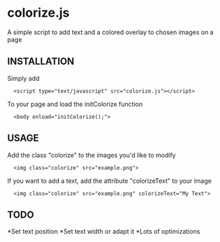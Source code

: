 colorize.js
===========

A simple script to add text and a colored overlay to chosen images on a page

## INSTALLATION

Simply add

      <script type="text/javascript" src="colorize.js"></script>
      
To your page and load the initColorize function 

      <body onload="initColorize();">
      
## USAGE

Add the class "colorize" to the images you'd like to modify

      <img class="colorize" src="example.png">
      
If you want to add a text, add the attribute "colorizeText" to your image
      
      <img class="colorize" src="example.png" colorizeText="My Text">

## TODO
*Set text position
*Set text width or adapt it
*Lots of optimizations